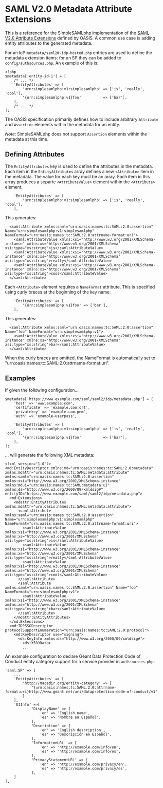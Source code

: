 SAML V2.0 Metadata Attribute Extensions
=======================================

<!--
	This file is written in Markdown syntax.
	For more information about how to use the Markdown syntax, read here:
	http://daringfireball.net/projects/markdown/syntax
-->

<!-- {{TOC}} -->

This is a reference for the SimpleSAMLphp implementation of the [SAML
V2.0 Attribute Extensions](http://docs.oasis-open.org/security/saml/Post2.0/sstc-saml-attribute-ext.pdf)
defined by OASIS. A common use case is adding entity attributes
to the generated metadata.

For an IdP `metadata/saml20-idp-hosted.php` entries are used to define the
metadata extension items; for an SP they can be added to `config/authsources.php`.
An example of this is:

    <?php
    $metadata['entity-id-1'] = [
        /* ... */
		'EntityAttributes' => [
			'urn:simplesamlphp:v1:simplesamlphp' => ['is', 'really', 'cool'],
			'{urn:simplesamlphp:v1}foo'          => ['bar'],
		],
        /* ... */
    ];

The OASIS specification primarily defines how to include arbitrary
`Attribute` and `Assertion` elements within the metadata for an entity.

*Note*: SimpleSAMLphp does not support `Assertion` elements within the
metadata at this time.

Defining Attributes
-------------------

The `EntityAttributes` key is used to define the attributes in the
metadata. Each item in the `EntityAttributes` array defines a new
`<Attribute>` item in the metadata. The value for each key must be an
array. Each item in this array produces a separte `<AttributeValue>`
element within the `<Attribute>` element.

		'EntityAttributes' => [
			'urn:simplesamlphp:v1:simplesamlphp' => ['is', 'really', 'cool'],
		],

This generates:

      <saml:Attribute xmlns:saml="urn:oasis:names:tc:SAML:2.0:assertion" Name="urn:simplesamlphp:v1:simplesamlphp" NameFormat="urn:oasis:names:tc:SAML:2.0:attrname-format:uri">
        <saml:AttributeValue xmlns:xsi="http://www.w3.org/2001/XMLSchema-instance" xmlns:xs="http://www.w3.org/2001/XMLSchema" xsi:type="xs:string">is</saml:AttributeValue>
        <saml:AttributeValue xmlns:xsi="http://www.w3.org/2001/XMLSchema-instance" xmlns:xs="http://www.w3.org/2001/XMLSchema" xsi:type="xs:string">really</saml:AttributeValue>
        <saml:AttributeValue xmlns:xsi="http://www.w3.org/2001/XMLSchema-instance" xmlns:xs="http://www.w3.org/2001/XMLSchema" xsi:type="xs:string">cool</saml:AttributeValue>
      </saml:Attribute>

Each `<Attribute>` element requires a `NameFormat` attribute. This is
specified using curly braces at the beginning of the key name:

		'EntityAttributes' => [
			'{urn:simplesamlphp:v1}foo' => ['bar'],
		],

This generates:

      <saml:Attribute xmlns:saml="urn:oasis:names:tc:SAML:2.0:assertion" Name="foo" NameFormat="urn:simplesamlphp:v1">
        <saml:AttributeValue xmlns:xsi="http://www.w3.org/2001/XMLSchema-instance" xmlns:xs="http://www.w3.org/2001/XMLSchema" xsi:type="xs:string">bar</saml:AttributeValue>
      </saml:Attribute>

When the curly braces are omitted, the NameFormat is automatically set
to "urn:oasis:names:tc:SAML:2.0:attrname-format:uri".

Examples
--------

If given the following configuration...

    $metadata['https://www.example.com/saml/saml2/idp/metadata.php'] = [
        'host' => 'www.example.com',
        'certificate' => 'example.com.crt',
        'privatekey' => 'example.com.pem',
        'auth' => 'example-userpass',

		'EntityAttributes' => [
			'urn:simplesamlphp:v1:simplesamlphp' => ['is', 'really', 'cool'],
			'{urn:simplesamlphp:v1}foo'          => ['bar'],
		],
	];

... will generate the following XML metadata:

	<?xml version="1.0"?>
	<md:EntityDescriptor xmlns:md="urn:oasis:names:tc:SAML:2.0:metadata" xmlns:mdattr="urn:oasis:names:tc:SAML:metadata:attribute" xmlns:saml="urn:oasis:names:tc:SAML:2.0:assertion" xmlns:xsi="http://www.w3.org/2001/XMLSchema-instance" xmlns:mdui="urn:oasis:names:tc:SAML:metadata:ui" xmlns:ds="http://www.w3.org/2000/09/xmldsig#" entityID="https://www.example.com/saml/saml2/idp/metadata.php">
	  <md:Extensions>
		<mdattr:EntityAttributes xmlns:mdattr="urn:oasis:names:tc:SAML:metadata:attribute">
		  <saml:Attribute xmlns:saml="urn:oasis:names:tc:SAML:2.0:assertion" Name="urn:simplesamlphp:v1:simplesamlphp" NameFormat="urn:oasis:names:tc:SAML:2.0:attrname-format:uri">
			<saml:AttributeValue xmlns:xsi="http://www.w3.org/2001/XMLSchema-instance" xmlns:xs="http://www.w3.org/2001/XMLSchema" xsi:type="xs:string">is</saml:AttributeValue>
			<saml:AttributeValue xmlns:xsi="http://www.w3.org/2001/XMLSchema-instance" xmlns:xs="http://www.w3.org/2001/XMLSchema" xsi:type="xs:string">really</saml:AttributeValue>
			<saml:AttributeValue xmlns:xsi="http://www.w3.org/2001/XMLSchema-instance" xmlns:xs="http://www.w3.org/2001/XMLSchema" xsi:type="xs:string">cool</saml:AttributeValue>
		  </saml:Attribute>
		  <saml:Attribute xmlns:saml="urn:oasis:names:tc:SAML:2.0:assertion" Name="foo" NameFormat="urn:simplesamlphp:v1">
			<saml:AttributeValue xmlns:xsi="http://www.w3.org/2001/XMLSchema-instance" xmlns:xs="http://www.w3.org/2001/XMLSchema" xsi:type="xs:string">bar</saml:AttributeValue>
		  </saml:Attribute>
		</mdattr:EntityAttributes>
	  </md:Extensions>
	  <md:IDPSSODescriptor protocolSupportEnumeration="urn:oasis:names:tc:SAML:2.0:protocol">
		<md:KeyDescriptor use="signing">
		  <ds:KeyInfo xmlns:ds="http://www.w3.org/2000/09/xmldsig#">
			<ds:X509Data>
            ...


An example configuration to declare Géant Data Protection Code of Conduct
entity category support for a service provider in `authsources.php`:

    'saml:SP' => [
        ...
        'EntityAttributes' => [
            'http://macedir.org/entity-category' => [
                '{urn:oasis:names:tc:SAML:2.0:attrname-format:uri}http://www.geant.net/uri/dataprotection-code-of-conduct/v1'
            ]
        ],
        'UIInfo' =>[
                'DisplayName' => [
                    'en' => 'English name',
                    'es' => 'Nombre en Español',
                ],
                'Description' => [
                    'en' => 'English description',
                    'es' => 'Descripción en Español',
                ],
                'InformationURL' => [
                    'en' => 'http://example.com/info/en',
                    'es' => 'http://example.com/info/es',
                ],
                'PrivacyStatementURL' => [
                    'en' => 'http://example.com/privacy/en',
                    'es' => 'http://example.com/privacy/es',
                ],
        ]
    ],
